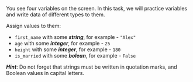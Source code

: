 You see four variables on the screen. In this task, we will practice variables and write data of different types to them.  

Assign values to them: 
- `first_name` with some **_string_**, for example - `"Alex"`
- `age` with some **_integer_**, for example - `25`
- `height` with some **_integer_**, for example - `180`
- `is_married` with some **_bolean_**, for example - `False`

**_Hint_**:  Do not forget that strings must be written in quotation marks, and Boolean values in capital letters.